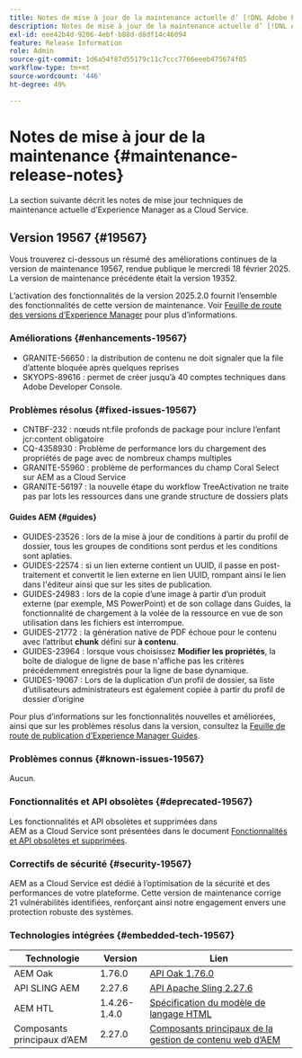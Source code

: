 ```yaml
---
title: Notes de mise à jour de la maintenance actuelle d’ [!DNL Adobe Experience Manager]  as a Cloud Service.
description: Notes de mise à jour de la maintenance actuelle d’ [!DNL Adobe Experience Manager]  as a Cloud Service.
exl-id: eee42b4d-9206-4ebf-b88d-d8df14c46094
feature: Release Information
role: Admin
source-git-commit: 1d6a54f87d55179c11c7ccc7766eeeb475674f05
workflow-type: tm+mt
source-wordcount: '446'
ht-degree: 49%

---
```



# Notes de mise à jour de la maintenance {#maintenance-release-notes}

La section suivante décrit les notes de mise jour techniques de maintenance actuelle d’Experience Manager as a Cloud Service.

## Version 19567 {#19567}

Vous trouverez ci-dessous un résumé des améliorations continues de la version de maintenance 19567, rendue publique le mercredi 18 février 2025. La version de maintenance précédente était la version 19352.

L’activation des fonctionnalités de la version 2025.2.0 fournit l’ensemble des fonctionnalités de cette version de maintenance. Voir [Feuille de route des versions d’Experience Manager](https://experienceleague.adobe.com/fr/docs/experience-manager-release-information/aem-release-updates/update-releases-roadmap) pour plus d’informations.

### Améliorations {#enhancements-19567}

* GRANITE-56650 : la distribution de contenu ne doit signaler que la file d’attente bloquée après quelques reprises
* SKYOPS-89616 : permet de créer jusqu’à 40 comptes techniques dans Adobe Developer Console.

### Problèmes résolus {#fixed-issues-19567}

* CNTBF-232 : nœuds nt:file profonds de package pour inclure l’enfant jcr:content obligatoire
* CQ-4358930 : Problème de performance lors du chargement des propriétés de page avec de nombreux champs multiples
* GRANITE-55960 : problème de performances du champ Coral Select sur AEM as a Cloud Service
* GRANITE-56197 : la nouvelle étape du workflow TreeActivation ne traite pas par lots les ressources dans une grande structure de dossiers plats

#### Guides AEM {#guides}

* GUIDES-23526 : lors de la mise à jour de conditions à partir du profil de dossier, tous les groupes de conditions sont perdus et les conditions sont aplaties.
* GUIDES-22574 : si un lien externe contient un UUID, il passe en post-traitement et convertit le lien externe en lien UUID, rompant ainsi le lien dans l&#39;éditeur ainsi que sur les sites de publication.
* GUIDES-24983 : lors de la copie d’une image à partir d’un produit externe (par exemple, MS PowerPoint) et de son collage dans Guides, la fonctionnalité de chargement à la volée de la ressource en vue de son utilisation dans les fichiers est interrompue.
* GUIDES-21772 : la génération native de PDF échoue pour le contenu avec l’attribut **chunk** défini sur **à contenu**.
* GUIDES-23964 : lorsque vous choisissez **Modifier les propriétés**, la boîte de dialogue de ligne de base n&#39;affiche pas les critères précédemment enregistrés pour la ligne de base dynamique.
* GUIDES-19067 : Lors de la duplication d’un profil de dossier, sa liste d’utilisateurs administrateurs est également copiée à partir du profil de dossier d’origine

Pour plus d’informations sur les fonctionnalités nouvelles et améliorées, ainsi que sur les problèmes résolus dans la version, consultez la [Feuille de route de publication d’Experience Manager Guides](https://experienceleague.adobe.com/fr/docs/experience-manager-guides/using/release-info/aem-guides-releases-roadmap).

### Problèmes connus {#known-issues-19567}

Aucun.

### Fonctionnalités et API obsolètes {#deprecated-19567}

Les fonctionnalités et API obsolètes et supprimées dans AEM as a Cloud Service sont présentées dans le document [Fonctionnalités et API obsolètes et supprimées](/help/release-notes/deprecated-removed-features.md).

### Correctifs de sécurité {#security-19567}

AEM as a Cloud Service est dédié à l’optimisation de la sécurité et des performances de votre plateforme. Cette version de maintenance corrige 21 vulnérabilités identifiées, renforçant ainsi notre engagement envers une protection robuste des systèmes.

### Technologies intégrées {#embedded-tech-19567}

| Technologie | Version | Lien |
|---|--------------|-------------------------------------------------------------------------------------------------------------------|
| AEM Oak | 1.76.0 | [API Oak 1.76.0](https://www.javadoc.io/doc/org.apache.jackrabbit/oak-api/1.76.0/index.html) |
| API SLING AEM | 2.27.6 | [API Apache Sling 2.27.6](https://www.javadoc.io/doc/org.apache.sling/org.apache.sling.api/latest/index.html) |
| AEM HTL | 1.4.26-1.4.0 | [Spécification du modèle de langage HTML](https://github.com/adobe/htl-spec) |
| Composants principaux d’AEM | 2.27.0 | [Composants principaux de la gestion de contenu web d’AEM](https://github.com/adobe/aem-core-wcm-components) |
